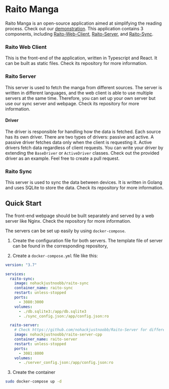 # Raito Manga

Raito Manga is an open-source application aimed at simplifying the reading process. Check out our [demonstration](https://raitomanga.app).
This application contains 3 components, including [Raito-Web-Client](https://github.com/nohackjustnoobb/Raito-Web-Client), [Raito-Server](https://github.com/nohackjustnoobb/Raito-Server), and [Raito-Sync](https://github.com/nohackjustnoobb/Raito-Sync).

### Raito Web Client

This is the front-end of the application, written in Typescript and React. It can be built as static files. Check its repository for more information.

### Raito Server

This server is used to fetch the manga from different sources. The server is written in different languages, and the web client is able to use multiple servers at the same time. Therefore, you can set up your own server but use our sync server and webpage. Check its repository for more information.

#### Driver

The driver is responsible for handling how the data is fetched. Each source has its own driver. There are two types of drivers: passive and active. A passive driver fetches data only when the client is requesting it. Active drivers fetch data regardless of client requests. You can write your driver by extending the `BaseDriver` or `ActiveDriver` classes. Check out the provided driver as an example. Feel free to create a pull request.

### Raito Sync

This server is used to sync the data between devices. It is written in Golang and uses SQLite to store the data. Check its repository for more information.

## Quick Start

The front-end webpage should be built separately and served by a web server like Nginx. Check the repository for more information.

The servers can be set up easily by using `docker-compose`.

1. Create the configuration file for both servers. The template file of server can be found in the corresponding repository,

2. Create a `docker-compose.yml` file like this:

```yml
version: "3.7"

services:
  raito-sync:
    image: nohackjustnoobb/raito-sync
    container_name: raito-sync
    restart: unless-stopped
    ports:
      - 3080:3000
    volumes:
      - ./db.sqlite3:/app/db.sqlite3
      - ./sync_config.json:/app/config.json:ro

  raito-server:
    # Check https://github.com/nohackjustnoobb/Raito-Server for different images.
    image: nohackjustnoobb/raito-server-cpp
    container_name: raito-server
    restart: unless-stopped
    ports:
      - 3081:8000
    volumes:
      - ./server_config.json:/app/config.json:ro
```

3. Create the container

```bash
sudo docker-compose up -d
```
